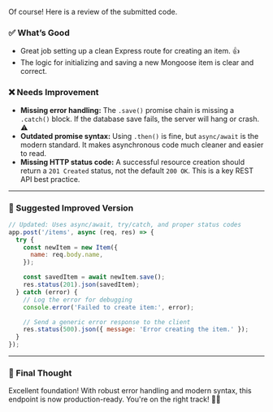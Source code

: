 Of course! Here is a review of the submitted code.

### ✅ What’s Good

-   Great job setting up a clean Express route for creating an item. 👍
-   The logic for initializing and saving a new Mongoose item is clear and correct.

### ❌ Needs Improvement

-   **Missing error handling:** The `.save()` promise chain is missing a `.catch()` block. If the database save fails, the server will hang or crash. ⚠️
-   **Outdated promise syntax:** Using `.then()` is fine, but `async/await` is the modern standard. It makes asynchronous code much cleaner and easier to read.
-   **Missing HTTP status code:** A successful resource creation should return a `201 Created` status, not the default `200 OK`. This is a key REST API best practice.

---

### 🔧 Suggested Improved Version

```js
// Updated: Uses async/await, try/catch, and proper status codes
app.post('/items', async (req, res) => {
  try {
    const newItem = new Item({
      name: req.body.name,
    });

    const savedItem = await newItem.save();
    res.status(201).json(savedItem);
  } catch (error) {
    // Log the error for debugging
    console.error('Failed to create item:', error);

    // Send a generic error response to the client
    res.status(500).json({ message: 'Error creating the item.' });
  }
});
```

---

### 🌟 Final Thought

Excellent foundation! With robust error handling and modern syntax, this endpoint is now production-ready. You're on the right track! 🚀🔥